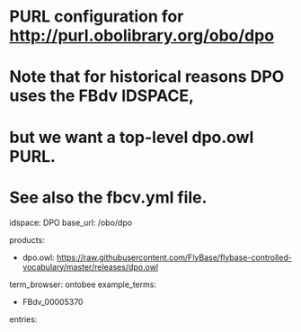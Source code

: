 # PURL configuration for http://purl.obolibrary.org/obo/dpo
# Note that for historical reasons DPO uses the FBdv IDSPACE,
# but we want a top-level dpo.owl PURL.
# See also the fbcv.yml file.

idspace: DPO
base_url: /obo/dpo

products:
- dpo.owl: https://raw.githubusercontent.com/FlyBase/flybase-controlled-vocabulary/master/releases/dpo.owl

term_browser: ontobee
example_terms:
- FBdv_00005370

entries:
